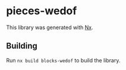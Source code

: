 # pieces-wedof

This library was generated with [Nx](https://nx.dev).

## Building

Run `nx build blocks-wedof` to build the library.
